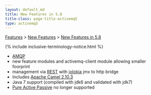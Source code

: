 ```yaml
---
layout: default_md
title: New Features in 5.8 
title-class: page-title-activemq5
type: activemq5
---
```


[Features](features) > [New Features](new-features) > [New Features in 5.8](new-features-in-58)

{% include inclusive-terminology-notice.html %}

*   [AMQP](amqp)
*   new feature modules and activemq-client module allowing smaller foorprint
*   management via [REST](rest) with [jolokia](http://www.jolokia.org/) jmx to http bridge
*   Includes [Apache Camel 2.10.3](http://camel.apache.org/camel-2103-release.html)
*   Java 7 support (compiled with jdk6 and validated with jdk7)
*   [Pure Active Passive](pure-active-passive) no longer supported

